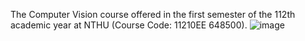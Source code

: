 The Computer Vision course offered in the first semester of the 112th academic year at NTHU (Course Code: 11210EE 648500).
![image](https://github.com/user-attachments/assets/ec6289ff-4a30-4cca-94e9-640cf255b0cd )
